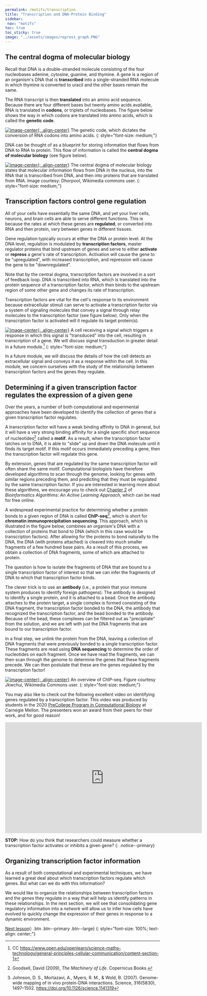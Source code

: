 ```yaml
---
permalink: /motifs/transcription
title: "Transcription and DNA-Protein Binding"
sidebar:
 nav: "motifs"
toc: true
toc_sticky: true
image: "../assets/images/repress_graph.PNG"
---
```


## The central dogma of molecular biology

Recall that DNA is a double-stranded molecule consisting of the four nucleobases adenine, cytosine, guanine, and thymine. A gene is a region of an organism's DNA that is **transcribed** into a single-stranded RNA molecule in which thymine is converted to uracil and the other bases remain the same.

The RNA transcript is then **translated** into an amino acid sequence. Because there are four different bases but twenty amino acids available, RNA is translated in **codons**, or triplets of nucleobases. The figure below shows the way in which codons are translated into amino acids, which is called the **genetic code**.

[![image-center](../assets/images/600px/genetic_code.png){: .align-center}](../assets/images/genetic_code.png)
The genetic code, which dictates the conversion of RNA codons into amino acids.
{: style="font-size: medium;"}

DNA can be thought of as a blueprint for storing information that flows from DNA to RNA to protein. This flow of information is called the **central dogma of molecular biology** (see figure below).

[![image-center](../assets/images/600px/Central_Dogma_of_Molecular_Biochemistry_with_Enzymes.jpg){: .align-center}](../assets/images/Central_Dogma_of_Molecular_Biochemistry_with_Enzymes.jpg)
The central dogma of molecular biology states that molecular information flows from DNA in the nucleus, into the RNA that is transcribed from DNA, and then into proteins that are translated from RNA. Image courtesy: Dhorpool, Wikimedia commons user.
{: style="font-size: medium;"}

<!--

If you would like a refresher on transcription, the following video from the YouTube channel "*Professor Dave Explains*" will explain the process in eukaryotes at 1:09. For those more familiar with transcription, skip to 2:50, where Dave gives a great overview of why gene regulation is necessary.

<iframe width="640" height="360" src="https://www.youtube-nocookie.com/embed/J9jhg90A7Lw?start=69" frameborder="0" allowfullscreen></iframe>

-->

## Transcription factors control gene regulation

All of your cells have essentially the same DNA, and yet your liver cells, neurons, and brain cells are able to serve different functions. This is because the rates at which these genes are **regulated**, or converted into RNA and then protein, vary between genes in different tissues.

Gene regulation typically occurs at either the DNA or protein level. At the DNA level, regulation is modulated by **transcription factors**, master regulator proteins that bind upstream of genes and serve to either **activate** or **repress** a gene's rate of transcription. Activation will cause the gene to be "upregulated", with increased transcription, and repression will cause the gene to be "downregulated".

Note that by the central dogma, transcription factors are involved in a sort of feedback loop. DNA is transcribed into RNA, which is translated into the protein sequence of a transcription factor, which then binds to the upstream region of some other gene and changes its rate of transcription.

Transcription factors are vital for the cell's response to its environment because extracellular stimuli can serve to activate a transcription factor via a system of signaling molecules that convey a signal through relay molecules to the transcription factor (see figure below). Only when the transcription factor is activated will it regulate its target protein(s).

[![image-center](../assets/images/600px/signal_pathway.jpg){: .align-center}](../assets/images/signal_pathway.jpg)
A cell receiving a signal which triggers a response in which this signal is "transduced" into the cell, resulting in transcription of a gene. We will discuss signal transduction in greater detail in a future module.[^signalResponse]
{: style="font-size: medium;"}

In a future module, we will discuss the details of how the cell detects an extracellular signal and conveys it as a response within the cell. In this module, we concern ourselves with the study of the relationship between transcription factors and the genes they regulate.

## Determining if a given transcription factor regulates the expression of a given gene

Over the years, a number of both computational and experimental approaches have been developed to identify the collection of genes that a given transcription factor regulates.

A transcription factor will have a weak binding affinity to DNA in general, but it will have a very strong binding affinity for a single specific short sequence of nucleotides[^machinery] called a **motif**. As a result, when the transcription factor latches on to DNA, it is able to "slide" up and down the DNA molecule until it finds its target motif. If this motif occurs immediately preceding a gene, then the transcription factor will regulate this gene.

By extension, genes that are regulated by the same transcription factor will often share the same motif. Computational biologists have therefore developed algorithms to scan through the genome, looking for genes with similar regions preceding them, and predicting that they must be regulated by the same transcription factor. If you are interested in learning more about these algorithms, we encourage you to check out [Chapter 2](https://www.bioinformaticsalgorithms.org/bioinformatics-chapter-2) of *Bioinformatics Algorithms: An Active Learning Approach*, which can be read for free online.

A widespread experimental practice for determining whether a protein bonds to a given region of DNA is called **ChIP-seq**[^chip], which is short for **chromatin immunoprecipitation sequencing**. This approach, which is illustrated in the figure below, combines an organism's DNA with a collection of proteins that bond to DNA (which in this case would be transcription factors). After allowing for the proteins to bond naturally to the DNA, the DNA (with proteins attached) is cleaved into much smaller fragments of a few hundred base pairs. As a result of this process, we obtain a collection of DNA fragments, some of which are attached to protein.

The question is how to isolate the fragments of DNA that are bound to a single transcription factor of interest so that we can infer the fragments of DNA to which that transcription factor binds.

The clever trick is to use an **antibody** (i.e., a protein that your immune system produces to identify foreign pathogens). The antibody is designed to identify a single protein, and it is attached to a bead. Once the antibody attaches to the protein target, a single complex is formed consisting of the DNA fragment, the transcription factor bonded to the DNA, the antibody that recognized the transcription factor, and the bead bonded to the antibody. Because of the bead, these complexes can be filtered out as "precipitate" from the solution, and we are left with just the DNA fragments that are bound to our transcription factor.

In a final step, we unlink the protein from the DNA, leaving a collection of DNA fragments that were previously bonded to a single transcription factor. These fragments are read using **DNA sequencing** to determine the order of nucleotides on each fragment. Once we have read the fragments, we can then scan through the genome to determine the genes that these fragments precede. We can then postulate that these are the genes regulated by the transcription factor!

[![image-center](../assets/images/600px/ChIP-seq_workflow.png){: .align-center}](../assets/images/ChIP-seq_workflow.png)
An overview of ChIP-seq. Figure courtesy Jkwchui, Wikimedia Commons user.
{: style="font-size: medium;"}

You may also like to check out the following excellent video on identifying genes regulated by a transcription factor. This video was produced by students in the 2020 [PreCollege Program in Computational Biology](http://www.cbd.cmu.edu/education/pre-college-program-in-computational-biology/) at Carnegie Mellon. The presenters won an award from their peers for their work, and for good reason!

<iframe width="640" height="360" src="https://www.youtube-nocookie.com/embed/voEDurUgz_4" frameborder="0" allowfullscreen></iframe>

**STOP:** How do you think that researchers could measure whether a transcription factor activates or inhibits a given gene?
{: .notice--primary}

## Organizing transcription factor information

As a result of both computational and experimental techniques, we have learned a great deal about which transcription factors regulate which genes. But what can we do with this information?

We would like to organize the relationships between transcription factors and the genes they regulate in a way that will help us identify patterns in these relationships. In the next section, we will see that consolidating gene regulatory information into a *network* will allow us to infer how cells have evolved to quickly change the expression of their genes in response to a dynamic environment.

[Next lesson](networks){: .btn .btn--primary .btn--large}
{: style="font-size: 100%; text-align: center;"}

[^dogma]: CC BY-SA 3.0 https://creativecommons.org/licenses/by-sa/3.0/

[^machinery]: Goodsell, David (2009), *The Machinery of Life*. Copernicus Books.

[^signalResponse]: CC https://www.open.edu/openlearn/science-maths-technology/general-principles-cellular-communication/content-section-1

[^chip]: Johnson, D. S., Mortazavi, A., Myers, R. M., & Wold, B. (2007). Genome-wide mapping of in vivo protein-DNA interactions. Science, 316(5830), 1497–1502. https://doi.org/10.1126/science.1141319
